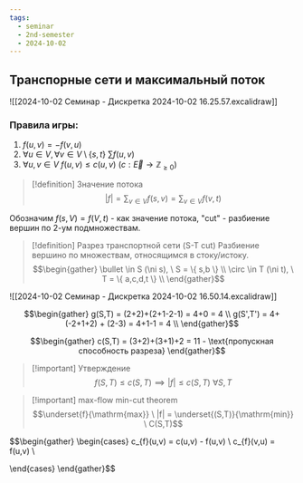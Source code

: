 ```yaml
---
tags:
  - seminar
  - 2nd-semester
  - 2024-10-02
---
```

## Транспорные сети и максимальный поток

![[2024-10-02 Семинар - Дискретка 2024-10-02 16.25.57.excalidraw]]

### Правила игры:

1. $f(u,v) = -f(v,u)$
2. $\forall u\in V, \forall v \in V\setminus \{ s, t \} \ \sum f(u,v)$
3. $\forall u,v \in V \ f(u,v) \leq c(u,v)$ ($c: \vec{E} \to \mathbb{Z}_{\geq 0}$)

> [!definition] Значение потока
> $$|f| = \sum_{v \in V} f(s, v) = \sum_{v \in V} f(v, t)$$

Обозначим $f(s, V) = f(V, t)$ - как значение потока, "cut" - разбиение вершин по 2-ум подмножествам.

> [!definition] Разрез транспортной сети (S-T cut)
> Разбиение вершино по множествам, относящимся в стоку/истоку.
> $$\begin{gather}
\bullet \in S (\ni s), \ S = \{ s,b \} \\
\circ \in T (\ni t), \ T = \{ a,c,d,t \} \\
\end{gather}$$

![[2024-10-02 Семинар - Дискретка 2024-10-02 16.50.14.excalidraw]]

$$\begin{gather}
g(S,T) = (2+2)+(2+1-2-1) = 4+0 = 4 \\
g(S',T') = 4+(-2+1+2) + (2-3) = 4+1-1 = 4 \\
\end{gather}$$

$$\begin{gather}
c(S,T) = (3+2)+(3+1)+2 = 11 - \text{пропускная способность разреза}
\end{gather}$$

> [!important] Утверждение
> $$f(S,T) \leq c(S,T) \implies |f| \leq c(S, T) \ \forall S, T$$

> [!important] max-flow min-cut theorem
> $$\underset{f}{\mathrm{max}} \ |f| = \underset{(S,T)}{\mathrm{min}} \ C(S,T)$$

$$\begin{gather}
\begin{cases}
c_{f}(u,v) = c(u,v) - f(u,v) \\
c_{f}(v,u) = f(u,v) \\

\end{cases}
\end{gather}$$